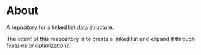 # About
A repository for a linked list data structure. 

The intent of this respository is to create a linked list and expand it through features or optimizations.